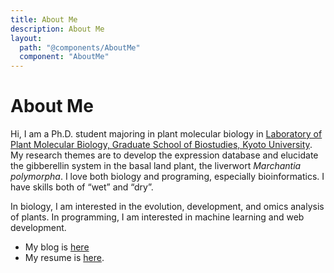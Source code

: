 ```yaml
---
title: About Me
description: About Me
layout:
  path: "@components/AboutMe"
  component: "AboutMe"
---
```


# About Me

Hi, I am a Ph.D. student majoring in plant molecular biology in [Laboratory of Plant Molecular Biology, Graduate School of Biostudies, Kyoto University](http://www.plantmb.lif.kyoto-u.ac.jp). My research themes are to develop the expression database and elucidate the gibberellin system in the basal land plant, the liverwort _Marchantia polymorpha_. I love both biology and programing, especially bioinformatics. I have skills both of “wet” and “dry”.

In biology, I am interested in the evolution, development, and omics analysis of plants.
In programming, I am interested in machine learning and web development.

- My blog is [here](posts/)
- My resume is [here](/about/resume).
